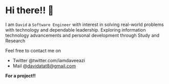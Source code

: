 # Hi there!! 👋

I am `David` a `Software Engineer` with interest in solving real-world problems with technology and dependable leadership. Exploring information technology advancements and personal development through Study and Research

Feel free to contact me on 

* Twitter @twitter.com/iamdaveeazi 
* Mail @davidatat8@gmail.com 

**For a project!!**

